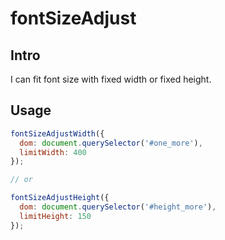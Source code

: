 # fontSizeAdjust

## Intro

I can fit font size with fixed width or fixed height.

## Usage

```JavaScript
fontSizeAdjustWidth({
  dom: document.querySelector('#one_more'),
  limitWidth: 400
});

// or

fontSizeAdjustHeight({
  dom: document.querySelector('#height_more'),
  limitHeight: 150
});
```
